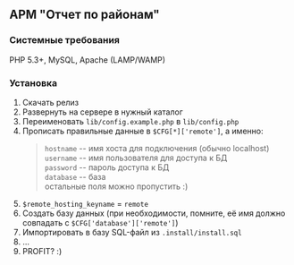 ## АРМ "Отчет по районам"

### Системные требования

PHP 5.3+, MySQL, Apache (LAMP/WAMP)

### Установка

1. Скачать релиз
2. Развернуть на сервере в нужный каталог
3. Переименовать `lib/config.example.php` в `lib/config.php`
4. Прописать правильные данные в `$CFG[*]['remote']`, а именно:
	> `hostname` -- имя хоста для подключения (обычно localhost)  
	> `username` -- имя пользователя для доступа к БД  
	> `password` -- пароль доступа к БД  
	> `database` -- база  
	> остальные поля можно пропустить :)
5. `$remote_hosting_keyname` = `remote`
6. Создать базу данных (при необходимости, помните, её имя должно совпадать с `$CFG['database']['remote']`)
7. Импортировать в базу SQL-файл из `.install/install.sql`
8. ...
9. PROFIT? :)
 